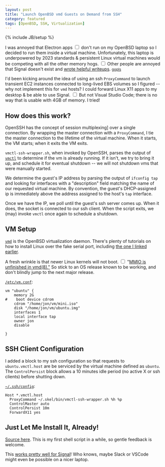 ```yaml
---
layout: post
title: "Launch OpenBSD vmd Guests on Demand from SSH"
category: featured
tags: [OpenBSD, SSH, Virtualization]
---
```

{% include JB/setup %}

I was annoyed that <label
for="sn-electron" class="margin-toggle sidenote-number">Electron apps</label>
<input id="sn-electron" class="margin-toggle" type="checkbox">
don't run on my OpenBSD laptop so I decided to run them inside a virtual
machine. Unfortunately, this laptop is underpowered by 2023 standards
& persistent Linux virtual machines would be competing with all the other
memory <label
for="sn-hogs" class="margin-toggle sidenote-number">hogs</label>.
<input id="sn-hogs" class="margin-toggle" type="checkbox">
<span class="sidenote">
Other people are annoyed that Signal doesn't exist and <a
 href="https://icyphox.sh/blog/signal-vmm/">wrote helpful writeups</a>.
</span><span class="sidenote">
<small><a href="https://pkg.go.dev/golang.org/x/tools/gopls">gopls</a></small>
</span>

I'd been kicking around the idea of using an ssh `ProxyCommand` to launch
transient EC2 instances connected to long-lived EBS volumes so I figured --
why not implement this for `vmd` hosts? I could forward Linux X11 apps to my
desktop & be able to use Signal<label
for="sn-hogs2" class="margin-toggle sidenote-number"></label>.
<input id="sn-hogs2" class="margin-toggle" type="checkbox">
<span class="sidenote">
But not Visual Studio Code; there is no way that is usable with 4GB of memory.
I tried!
</span>

## How does this work? 

OpenSSH has the concept of session multiplexing] over a single connection.
By wrapping the master connection with a `ProxyCommand`, I tie the master
connection to the lifetime of the virtual machine. When it starts, the VM
starts; when it exits the VM exits.

`vmctl-ssh-wrapper.sh`, when invoked by OpenSSH, parses the output of
[`vmctl`](https://man.openbsd.org/vmctl) to determine if the vm is already
running. If it isn't, we try to bring it up, and schedule it for eventual
shutdown -- we will not shutdown vms that were manually started.

We determine the guest's IP address by parsing the output of `ifconfig tap`
and looking for interfaces with a "description" field matching the name of
our requested virtual machine. By convention, the guest's DHCP-assigned ip
is immediately above the address assigned to the host's `tap` interface.

Once we have the IP, we poll until the guest's ssh server comes up. When it
does, the socket is connected to our ssh client. When the script exits, we
(may) invoke `vmctl` once again to schedule a shutdown.

## VM Setup
[`vmd`](https://man.openbsd.org/vmd) is the OpenBSD virtualization daemon.
There's plenty of tutorials on how to install Linux over the fake serial port,
including <a href="https://icyphox.sh/blog/signal-vmm/">the one I linked
earlier</a>.

A fresh wrinkle is that newer Linux kernels <label
for="sn-noboot" class="margin-toggle sidenote-number">will not boot</label>.
<input id="sn-noboot" class="margin-toggle" type="checkbox">
<span class="sidenote">
 "<a href="https://marc.info/?l=openbsd-bugs&m=167932237609527&w=2">MMIO
 is unfinished in vmd(8)."</a>
 </span>
 So stick to an OS release known to be working, and don't blindly jump to the
 next major release.

[`/etc/vm.conf`](https://man.openbsd.org/vm.conf):
```
vm "ubuntu" {
    memory 2G 
#    boot device cdrom
    cdrom "/home/jon/vm/mini.iso"
    disk "/home/jon/vm/ubuntu.img"
    interfaces 1
    local interface tap
    owner jon
    disable

}
```

## SSH Client Configuration

I added a block to my ssh configuration so that requests to `ubuntu.vmctl.host`
are be serviced by the virtual machine defined as `ubuntu`. The
`ControlPersist` block allows a 10 minutes idle period (no active X or ssh
clients) before shutting down.

[`~/.ssh/config`](https://man.openbsd.org/ssh_config):
```
Host *.vmctl.host
  ProxyCommand ~/.skel/bin/vmctl-ssh-wrapper.sh %h %p
  ControlMaster auto
  ControlPersist 10m
  ForwardX11 yes
```

## Just Let Me Install It, Already!

[Source here](github.com/wizardishungry/vmctl-ssh-wrapper). This is my first
shell script in a while, so gentle feedback is welcome.

This [works pretty well for Signal](https://deskto.ps/u/wizardishungry/d/8eqfrb)! Who knows, maybe Slack or VSCode might even
be possible on a nicer laptop.
